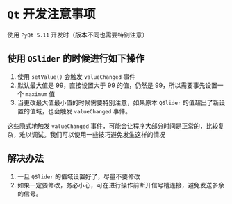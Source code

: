 # `Qt` 开发注意事项

使用 `PyQt 5.11` 开发时（版本不同也需要特别注意）

## 使用 `QSlider` 的时候进行如下操作

1. 使用 `setValue()` 会触发 `valueChanged` 事件
2. 默认最大值是 99，直接设置大于 99 的值，仍然是 99，所以需要事先设置一个 `maximum` 值
3. 当更改最大值最小值的时候需要特别注意，如果原本 `QSlider` 的值超出了新设置的值域，也会触发 `valueChanged` 事件。

这些隐式地触发 `valueChanged` 事件，可能会让程序大部分时间是正常的，比较复杂，难以调试。我们可以使用一些技巧避免发生这样的情况

## 解决办法

1. 一旦 `QSlider` 的值域设置好了，尽量不要修改
2. 如果一定要修改，务必小心，可在进行操作前断开信号槽连接，避免发送多余的信号。
 
 <comment-comment/> 
 